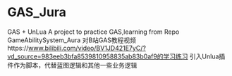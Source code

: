 # GAS_Jura
GAS + UnLua
A project to practice GAS,learning from Repo GameAbilitySystem_Aura
对B站GAS教程视频https://www.bilibili.com/video/BV1JD421E7yC/?vd_source=983eeb3bfa8539810958835ab83b0af9的学习练习
引入Unlua插件作为脚本，代替蓝图逻辑和其他一些业务逻辑
